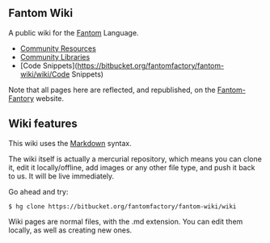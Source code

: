 ## Fantom Wiki

A public wiki for the [Fantom](http://fantom.org/) Language.

 - [Community Resources](https://bitbucket.org/fantomfactory/fantom-wiki/wiki/Community%20Resources)
 - [Community Libraries](https://bitbucket.org/fantomfactory/fantom-wiki/wiki/Community%20Libraries)
 - [Code Snippets](https://bitbucket.org/fantomfactory/fantom-wiki/wiki/Code Snippets)

Note that all pages here are reflected, and republished, on the [Fantom-Fantory](http://www.fantomfactory.org/wiki/) website.



## Wiki features

This wiki uses the [Markdown](http://daringfireball.net/projects/markdown/) syntax.

The wiki itself is actually a mercurial repository, which means you can clone it, edit it locally/offline, add images or any other file type, and push it back to us. It will be live immediately.

Go ahead and try:

```
$ hg clone https://bitbucket.org/fantomfactory/fantom-wiki/wiki
```

Wiki pages are normal files, with the .md extension. You can edit them locally, as well as creating new ones.

